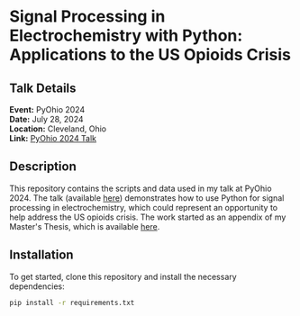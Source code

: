 # Signal Processing in Electrochemistry with Python: Applications to the US Opioids Crisis

## Talk Details
**Event:** PyOhio 2024  
**Date:** July 28, 2024  
**Location:** Cleveland, Ohio  
**Link:** [PyOhio 2024 Talk](https://www.pyohio.org/2024/program/talks/signal-processing-in-electrochemistry-with-python-applications/)

## Description
This repository contains the scripts and data used in my talk at PyOhio 2024. The talk (available [here](https://www.youtube.com/watch?v=7UPzG0HhjDE&t=2s)) demonstrates how to use Python for signal processing in electrochemistry, which could represent an opportunity to help address the US opioids crisis. The work started as an appendix of my Master's Thesis, which is available [here](http://d-scholarship.pitt.edu/46030/).

## Installation
To get started, clone this repository and install the necessary dependencies:

```bash
pip install -r requirements.txt
